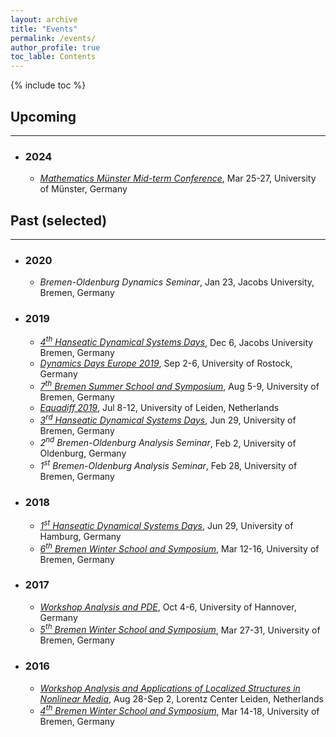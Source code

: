 ```yaml
---
layout: archive
title: "Events"
permalink: /events/
author_profile: true
toc_lable: Contents
---
```

 {% include toc %} 

<!-- <h2 id="upcoming">Upcoming</h2><hr> -->
## Upcoming 
---
 - ### 2024
    - [*Mathematics Münster Mid-term Conference*](https://www.uni-muenster.de/MathematicsMuenster/de/events/2024/MMmidterm.shtml), Mar 25-27, University of Münster, Germany
<!-- <h2 id="past">Past (selected)</h2><hr> -->

## Past (selected)
---
- ### 2020
    - *Bremen-Oldenburg Dynamics Seminar*, Jan 23, Jacobs University, Bremen, Germany 
- ### 2019
    - [*4<sup>th</sup> Hanseatic Dynamical Systems Days*](https://sites.google.com/view/handsdays4/), Dec 6, Jacobs University Bremen, Germany 
    - [*Dynamics Days Europe 2019*](https://dyndays.uni-rostock.de/), Sep 2-6, University of Rostock, Germany
    - [*7<sup>th</sup> Bremen Summer School and Symposium*](https://www.uni-bremen.de/dynamical-systems/past-events/bremen-summer-and-winter-schools-on-dynamical-systems), Aug 5-9, University of Bremen, Germany
    - [*Equadiff 2019*](https://www.universiteitleiden.nl/en/news/2019/07/photo-report-this-is-what-the-equadiff-math-conference-looks-like), Jul 8-12, University of Leiden, Netherlands
    - [*3<sup>rd</sup> Hanseatic Dynamical Systems Days*](https://sites.google.com/view/handsdays3/), Jun 29, University of Bremen, Germany
    - *2<sup>nd</sup> Bremen-Oldenburg Analysis Seminar*, Feb 2, University of Oldenburg, Germany
    - *1<sup>st</sup> Bremen-Oldenburg Analysis Seminar*, Feb 28, University of Bremen, Germany
- ### 2018
    - [*1<sup>st</sup> Hanseatic Dynamical Systems Days*](https://sites.google.com/view/handsdays/home), Jun 29, University of Hamburg, Germany
    - [*6<sup>th</sup> Bremen Winter School and Symposium*](https://www.uni-bremen.de/dynamical-systems/past-events/bremen-summer-and-winter-schools-on-dynamical-systems), Mar 12-16, University of Bremen, Germany
- ### 2017
    - [*Workshop Analysis and PDE*](https://www.maphy.uni-hannover.de/de/news-veranstaltungen/math-conf/archive), Oct 4-6, University of Hannover, Germany
    - [*5<sup>th</sup> Bremen Winter School and Symposium*](https://www.uni-bremen.de/dynamical-systems/past-events/bremen-summer-and-winter-schools-on-dynamical-systems), Mar 27-31, University of Bremen, Germany
- ### 2016
    - [*Workshop Analysis and Applications of Localized Structures in Nonlinear Media*](https://www.lorentzcenter.nl/index.php?pntType=ConPagina&id=694&conBestandId=777&pntHandler=DownloadAction), Aug 28-Sep 2, Lorentz Center Leiden, Netherlands
    - [*4<sup>th</sup> Bremen Winter School and Symposium*](https://www.uni-bremen.de/dynamical-systems/past-events/bremen-summer-and-winter-schools-on-dynamical-systems), Mar 14-18, University of Bremen, Germany



